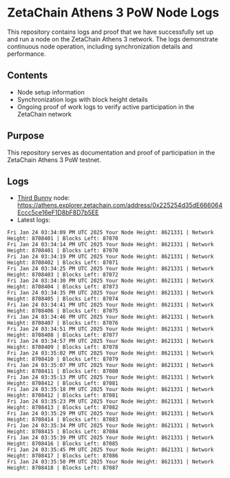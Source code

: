 # ZetaChain Athens 3 PoW Node Logs
This repository contains logs and proof that we have successfully set up and run a node on the ZetaChain Athens 3 network. The logs demonstrate continuous node operation, including synchronization details and performance.

## Contents
- Node setup information
- Synchronization logs with block height details
- Ongoing proof of work logs to verify active participation in the ZetaChain network

## Purpose
This repository serves as documentation and proof of participation in the ZetaChain Athens 3 PoW testnet.

## Logs

- [Third Bunny](https://thirdbunny.xyz/) node: https://athens.explorer.zetachain.com/address/0x225254d35dE666064Eccc5ce16eF1D8bF8D7b5EE
- Latest logs:
```
Fri Jan 24 03:34:09 PM UTC 2025 Your Node Height: 8621331 | Network Height: 8708401 | Blocks Left: 87070
Fri Jan 24 03:34:14 PM UTC 2025 Your Node Height: 8621331 | Network Height: 8708401 | Blocks Left: 87070
Fri Jan 24 03:34:19 PM UTC 2025 Your Node Height: 8621331 | Network Height: 8708402 | Blocks Left: 87071
Fri Jan 24 03:34:25 PM UTC 2025 Your Node Height: 8621331 | Network Height: 8708403 | Blocks Left: 87072
Fri Jan 24 03:34:30 PM UTC 2025 Your Node Height: 8621331 | Network Height: 8708404 | Blocks Left: 87073
Fri Jan 24 03:34:35 PM UTC 2025 Your Node Height: 8621331 | Network Height: 8708405 | Blocks Left: 87074
Fri Jan 24 03:34:41 PM UTC 2025 Your Node Height: 8621331 | Network Height: 8708406 | Blocks Left: 87075
Fri Jan 24 03:34:46 PM UTC 2025 Your Node Height: 8621331 | Network Height: 8708407 | Blocks Left: 87076
Fri Jan 24 03:34:51 PM UTC 2025 Your Node Height: 8621331 | Network Height: 8708408 | Blocks Left: 87077
Fri Jan 24 03:34:57 PM UTC 2025 Your Node Height: 8621331 | Network Height: 8708409 | Blocks Left: 87078
Fri Jan 24 03:35:02 PM UTC 2025 Your Node Height: 8621331 | Network Height: 8708410 | Blocks Left: 87079
Fri Jan 24 03:35:07 PM UTC 2025 Your Node Height: 8621331 | Network Height: 8708411 | Blocks Left: 87080
Fri Jan 24 03:35:13 PM UTC 2025 Your Node Height: 8621331 | Network Height: 8708412 | Blocks Left: 87081
Fri Jan 24 03:35:18 PM UTC 2025 Your Node Height: 8621331 | Network Height: 8708412 | Blocks Left: 87081
Fri Jan 24 03:35:23 PM UTC 2025 Your Node Height: 8621331 | Network Height: 8708413 | Blocks Left: 87082
Fri Jan 24 03:35:29 PM UTC 2025 Your Node Height: 8621331 | Network Height: 8708414 | Blocks Left: 87083
Fri Jan 24 03:35:34 PM UTC 2025 Your Node Height: 8621331 | Network Height: 8708415 | Blocks Left: 87084
Fri Jan 24 03:35:39 PM UTC 2025 Your Node Height: 8621331 | Network Height: 8708416 | Blocks Left: 87085
Fri Jan 24 03:35:45 PM UTC 2025 Your Node Height: 8621331 | Network Height: 8708417 | Blocks Left: 87086
Fri Jan 24 03:35:50 PM UTC 2025 Your Node Height: 8621331 | Network Height: 8708418 | Blocks Left: 87087
```

